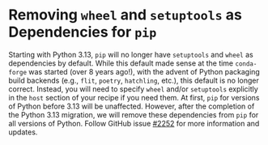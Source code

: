# Removing `wheel` and `setuptools` as Dependencies for `pip`

Starting with Python 3.13, `pip` will no longer have `setuptools` and `wheel` as dependencies
by default. While this default made sense at the time `conda-forge` was started (over 8 years ago!),
with the advent of Python packaging build backends (e.g., `flit`, `poetry`, `hatchling`, etc.),
this default is no longer correct. Instead, you will need to specify `wheel` and/or `setuptools` explicitly in the `host`
section of your recipe if you need them. At first, `pip` for versions of Python before 3.13 will be unaffected.
However, after the completion of the Python 3.13 migration, we will remove these dependencies from `pip` for all
versions of Python. Follow GitHub issue [#2252](https://github.com/conda-forge/conda-forge.github.io/issues/2252)
for more information and updates.
